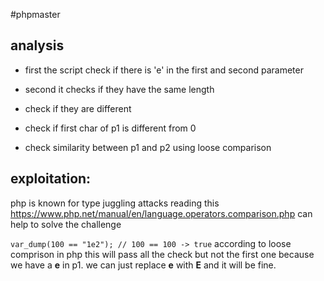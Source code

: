 #phpmaster

## analysis

* first the script check if there is 'e' in the first and second parameter 

* second it checks if they have the same length

* check if they are different 

* check if first char of p1 is different from 0

* check similarity between p1 and p2 using loose comparison 

## exploitation:

php is known for type juggling attacks reading this https://www.php.net/manual/en/language.operators.comparison.php can help to solve the challenge 

```var_dump(100 == "1e2"); // 100 == 100 -> true``` according to loose comprison in php this will pass all the check but not the first one because we have a **e** in p1. we can just replace **e** with **E** and it will be fine. 